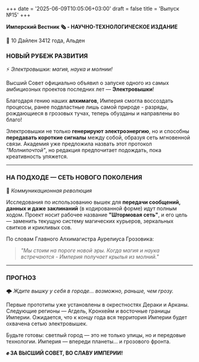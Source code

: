 +++
date = '2025-06-09T10:05:06+03:00'
draft = false
title = 'Выпуск №15'
+++

**Имперский Вестник 🗞 - НАУЧНО-ТЕХНОЛОГИЧЕСКОЕ ИЗДАНИЕ**

📆 10 Дайлен 3412 года, Альден

### **НОВЫЙ РУБЕЖ РАЗВИТИЯ**
⚡ *Электровышки: магия, наука и молнии!*

Высший Совет официально объявил о запуске одного из самых амбициозных проектов последних лет — **Электровышки**!

Благодаря гению наших **алхимагов**, Империя смогла воссоздать процессы, ранее подвластные лишь самой природе - разряды, рождающиеся в грозовых тучах, теперь обузданы и направлены во благо!

Электровышки не только **генерируют электроэнергию**, но и способны **передавать короткие сигналы** между собой, образуя сеть мгновенной связи. Академия уже предложила назвать этот протокол *"Молнипочтой"*, но редакция предпочитает подождать, пока креативность уляжется.

---

### **НА ПОДХОДЕ — СЕТЬ НОВОГО ПОКОЛЕНИЯ**
📡 *Коммуникационная революция*

Исследования по использованию вышек для **передачи сообщений, данных и даже заклинаний** (в кодированной форме) идут полным ходом. Проект носит рабочее название **"Штормовая сеть"**, и его цель — заменить текущую систему магических курьеров, зеркальных свитков и крикливых сов.

По словам Главного Алхимагистра Аурелиуса Грозовика:

> *"Мы стоим на пороге новой эры. Когда магия и наука встречаются - Империя получает крылья из молний."*

---

### **ПРОГНОЗ**
🌩 *Ждите вышку у себя в городе... возможно, раньше, чем грозу.*

Первые прототипы уже установлены в окрестностях Дераки и Арканы. Следующие регионы — Агдель, Кронхейм и восточные границы Империи. Ожидается, что к концу года вся территория Империи будет охвачена сетью электровышек.

Будьте готовы: светлый город — это не только улицы, но и передовые технологии. Империя — впереди планеты... и грозового фронта.

**✊ ЗА ВЫСШИЙ СОВЕТ, ВО СЛАВУ ИМПЕРИИ!**